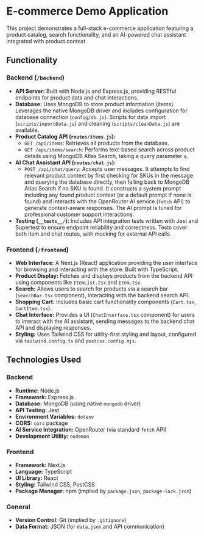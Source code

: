 # E-commerce Demo Application

This project demonstrates a full-stack e-commerce application featuring a product catalog, search functionality, and an AI-powered chat assistant integrated with product context

## Functionality

### Backend (`/backend`)

*   **API Server:** Built with Node.js and Express.js, providing RESTful endpoints for product data and chat interactions.
*   **Database:** Uses MongoDB to store product information (items). Leverages the native MongoDB driver and includes configuration for database connection (`config/db.js`). Scripts for data import (`scripts/importData.js`) and cleaning (`scripts/cleanData.js`) are available.
*   **Product Catalog API (`routes/items.js`):**
    *   `GET /api/items`: Retrieves all products from the database.
    *   `GET /api/items/search`: Performs text-based search across product details using MongoDB Atlas Search, taking a query parameter `q`.
*   **AI Chat Assistant API (`routes/chat.js`):**
    *   `POST /api/chat/query`: Accepts user messages. It attempts to find relevant product context by first checking for SKUs in the message and querying the database directly, then falling back to MongoDB Atlas Search if no SKU is found. It constructs a system prompt including any found product context (or a default prompt if none is found) and interacts with the OpenRouter AI service (`fetch` API) to generate context-aware responses. The AI prompt is tuned for professional customer support interactions.
*   **Testing (`__tests__/`):** Includes API integration tests written with Jest and Supertest to ensure endpoint reliability and correctness. Tests cover both item and chat routes, with mocking for external API calls.

### Frontend (`/frontend`)

*   **Web Interface:** A Next.js (React) application providing the user interface for browsing and interacting with the store. Built with TypeScript.
*   **Product Display:** Fetches and displays products from the backend API using components like `ItemList.tsx` and `Item.tsx`.
*   **Search:** Allows users to search for products via a search bar (`SearchBar.tsx` component), interacting with the backend search API.
*   **Shopping Cart:** Includes basic cart functionality components (`Cart.tsx`, `CartItem.tsx`).
*   **Chat Interface:** Provides a UI (`ChatInterface.tsx` component) for users to interact with the AI assistant, sending messages to the backend chat API and displaying responses.
*   **Styling:** Uses Tailwind CSS for utility-first styling and layout, configured via `tailwind.config.ts` and `postcss.config.mjs`.

## Technologies Used

### Backend

*   **Runtime:** Node.js
*   **Framework:** Express.js
*   **Database:** MongoDB (using native `mongodb` driver)
*   **API Testing:** Jest
*   **Environment Variables:** `dotenv`
*   **CORS:** `cors` package
*   **AI Service Integration:** OpenRouter (via standard `fetch` API)
*   **Development Utility:** `nodemon`

### Frontend

*   **Framework:** Next.js
*   **Language:** TypeScript
*   **UI Library:** React
*   **Styling:** Tailwind CSS, PostCSS
*   **Package Manager:** npm (implied by `package.json`, `package-lock.json`)

### General

*   **Version Control:** Git (implied by `.gitignore`)
*   **Data Format:** JSON (for `data.json` and API communication)
